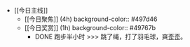 - [[今日主线]]
	- [[今日聚焦]] (4h)
	  background-color:: #497d46
	- [[今日奖赏]] (1h)
	  background-color:: #49767b
		- DONE 跑步半小时 >>> 跳了绳，打了羽毛球，爽歪歪。
